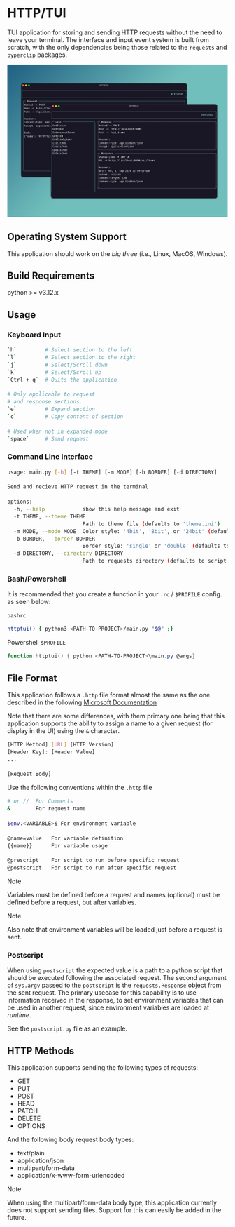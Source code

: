 # HTTP/TUI

TUI application for storing and sending HTTP requests
without the need to leave your terminal. The interface
and input event system is built from scratch, with the
only dependencies being those related to the `requests`
and `pyperclip` packages.

![Demo](demo.png)

## Operating System Support

This application should work on the *big three*
(i.e., Linux, MacOS, Windows).

## Build Requirements
python >= v3.12.x

## Usage

### Keyboard Input

```sh
`h`         # Select section to the left
`l`         # Select section to the right
`j`         # Select/Scroll down
`k`         # Select/Scroll up
`Ctrl + q`  # Quits the application

# Only applicable to request
# and response sections.
`e`         # Expand section
`c`         # Copy content of section

# Used when not in expanded mode
`space`     # Send request
```

### Command Line Interface

```sh
usage: main.py [-h] [-t THEME] [-m MODE] [-b BORDER] [-d DIRECTORY]

Send and recieve HTTP request in the terminal

options:
  -h, --help            show this help message and exit
  -t THEME, --theme THEME
                        Path to theme file (defaults to 'theme.ini')
  -m MODE, --mode MODE  Color style: '4bit', '8bit', or '24bit' (defaults to '24bit')
  -b BORDER, --border BORDER
                        Border style: 'single' or 'double' (defaults to 'single')
  -d DIRECTORY, --directory DIRECTORY
                        Path to requests directory (defaults to script directory)
```

### Bash/Powershell

It is recommended that you create a function in your `.rc` / `$PROFILE` config. as seen below:

`bashrc`

```sh
httptui() { python3 <PATH-TO-PROJECT>/main.py "$@" ;}
```

Powershell `$PROFILE`

```ps1
function httptui() { python <PATH-TO-PROJECT>\main.py @args}
```

## File Format

This application follows a `.http` file format almost the same
as the one described in the following
[Microsoft Documentation](https://learn.microsoft.com/en-us/aspnet/core/test/http-files?view=aspnetcore-8.0)

Note that there are some differences, with them primary 
one being that this application supports the ability to
assign a name to a given request (for display in the UI)
using the `&` character.

```sh
[HTTP Method] [URL] [HTTP Version]
[Header Key]: [Header Value]
...

[Request Body]
```

Use the following conventions within the `.http` file
```sh
# or //  For Comments
&        For request name

$env.<VARIABLE>$ For environment variable

@name=value   For variable definition
{{name}}      For variable usage

@prescript    For script to run before specific request
@postscript   For script to run after specific request
```

>[!NOTE]
>Variables must be defined before a request
>and names (optional) must be defined before
> a request, but after variables.

>[!NOTE]
>Also note that environment variables will be
>loaded just before a request is sent.

### Postscript

When using `postscript` the expected value is a path to a python script
that should be executed following the associated request. The second argument
of `sys.argv` passed to the `postscript` is the `requests.Response` object
from the sent request. The primary usecase for this capability is to
use information received in the response, to set environment variables
that can be used in another request, since environment variables are loaded
at *runtime*.

See the `postscript.py` file as an example.

## HTTP Methods

This application supports sending the following types of requests:
- GET
- PUT 
- POST 
- HEAD 
- PATCH 
- DELETE 
- OPTIONS

And the following body request body types:
- text/plain
- application/json
- multipart/form-data
- application/x-www-form-urlencoded

>[!NOTE]
> When using the multipart/form-data body type, this
> application currently does not support sending files.
> Support for this can easily be added in the future.

